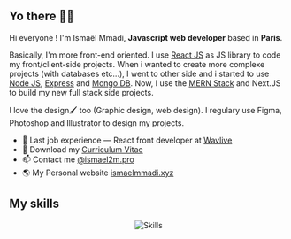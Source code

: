 ## Yo there ✌🏾

Hi everyone ! I'm Ismaël Mmadi, __Javascript web developer__ based in __Paris__.  

Basically, I'm more front-end oriented. I use <a href="https://reactjs.org/" target="_blank">React JS</a> as JS library to code my front/client-side projects. When i wanted to create more complexe projects (with databases etc...), I went to other side and i started to use <a href="https://nodejs.org/" target="_blank">Node JS</a>, <a href="https://expressjs.com/" target="_blank">Express</a> and <a href="https://reactjs.org/" target="_blank">Mongo DB</a>. Now, I use the <a href="https://www.mongodb.com/mern-stack" target="_blank">MERN Stack</a> and Next.JS to build my new full stack side projects. 

I love the design🖌️ too (Graphic design, web design). I regulary use Figma, Photoshop and Illustrator to design my projects. 

* 💼 Last job experience — React front developer at [Wavlive](https://www.wavlive.com) <br/>
* 📄 Download my [Curriculum Vitae](https://drive.google.com/file/d/1vx28wTmpTxg-vrYkg1mmtAAR6KfpRW4Z/view?usp=sharing)<br/>
* 📫 Contact me [@ismael2m.pro](https://twitter.com/TrustedSheriff)<br/>
* 🌎 My Personal website [ismaelmmadi.xyz](https://ismaelmmadi.xyz)


## My skills

<p align="center">
  <img align="center" alt="Skills" src="https://github.com/viclafouch/viclafouch/blob/master/img/pack.png" />
</p>

<!--
**ismael2m/ismael2m** is a ✨ _special_ ✨ repository because its `README.md` (this file) appears on your GitHub profile.

Here are some ideas to get you started:

- 🔭 I’m currently working on ...
- 🌱 I’m currently learning ...
- 👯 I’m looking to collaborate on ...
- 🤔 I’m looking for help with ...
- 💬 Ask me about ...
- 📫 How to reach me: ...
- 😄 Pronouns: ...
- ⚡ Fun fact: ...
-->
